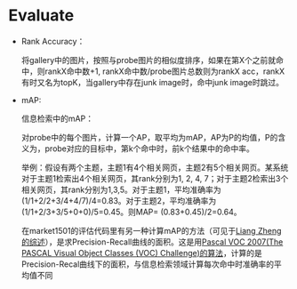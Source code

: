 # Evaluate

* Rank Accuracy：

  将gallery中的图片，按照与probe图片的相似度排序，如果在第X个之前就命中，则rankX命中数+1, rankX命中数/probe图片总数则为rankX acc，rankX有时又名为topK，当gallery中存在junk image时，命中junk image时跳过。

* mAP:

  信息检索中的mAP：

  对probe中的每个图片，计算一个AP，取平均为mAP，AP为P的均值，P的含义为，probe对应的目标中，第k个命中时，前k个结果中的命中率。

  举例：假设有两个主题，主题1有4个相关网页，主题2有5个相关网页。某系统对于主题1检索出4个相关网页，其rank分别为1, 2, 4, 7；对于主题2检索出3个相关网页，其rank分别为1,3,5。对于主题1，平均准确率为\(1/1+2/2+3/4+4/7\)/4=0.83。对于主题2，平均准确率为\(1/1+2/3+3/5+0+0\)/5=0.45。则MAP= \(0.83+0.45\)/2=0.64。

  在market1501的评估代码里有另一种计算mAP的方法（可见于[Liang Zheng的综述](https://arxiv.org/pdf/1610.02984v1.pdf)），是求Precision-Recall曲线的面积。这是用[Pascal VOC 2007\(The PASCAL Visual Object Classes \(VOC\) Challenge\)的算法](https://link.springer.com/content/pdf/10.1007%2Fs11263-009-0275-4.pdf)，计算的是Precision-Recal曲线下的面积，与信息检索领域计算每次命中时准确率的平均值不同

